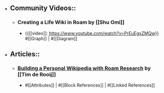- ## Community Videos::
    - ### Creating a Life Wiki in Roam by [[Shu Omi]]
        - {{[[video]]: https://www.youtube.com/watch?v=PrEuEgxZMQw}}
#[[Graph]] | #[[Diagram]]
- ## Articles::
    - ### [Building a Personal Wikipedia with Roam Research](https://thalein.medium.com/building-a-personal-wikipedia-with-roam-research-b26b489b9e4b) by [[Tim de Rooij]] 
        - #[[Attributes]] | #[[Block References]] | #[[Linked References]]
